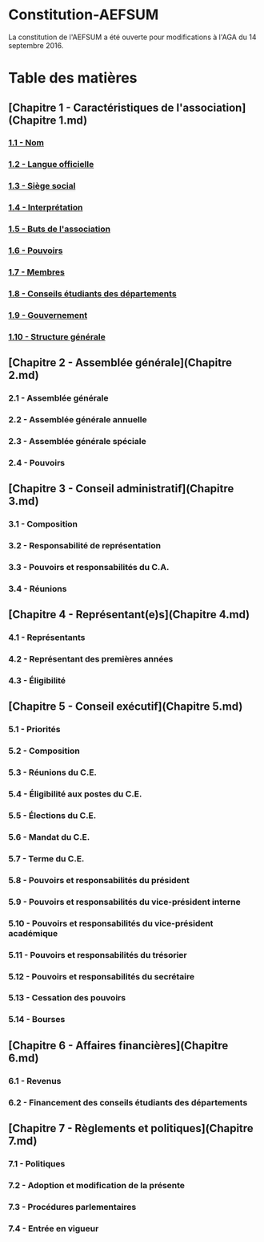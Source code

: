 # Constitution-AEFSUM
La constitution de l'AEFSUM a été ouverte pour modifications à l'AGA du 14 septembre 2016.

# Table des matières

## [Chapitre 1 - Caractéristiques de l'association](Chapitre 1.md)

### [1.1 - Nom](Chapitre1.md#11---nom)
### [1.2 - Langue officielle](Chapitre1.md#12---langue-officielle)
### [1.3 - Siège social](Chapitre1.md#13---siège-social)
### [1.4 - Interprétation](Chapitre1.md#14---interprétation)
### [1.5 - Buts de l'association](Chapitre1.md#15---buts-de-lassociation)
### [1.6 - Pouvoirs](Chapitre1.md#16---pouvoirs)
### [1.7 - Membres](Chapitre1.md#17---membres)
### [1.8 - Conseils étudiants des départements](Chapitre1.md#18---conseils-étudiants-des-départements)
### [1.9 - Gouvernement](Chapitre1.md#19---gouvernement)
### [1.10 - Structure générale](Chapitre1.md#110---structure-générale)

## [Chapitre 2 - Assemblée générale](Chapitre 2.md)

### 2.1 - Assemblée générale
### 2.2 - Assemblée générale annuelle
### 2.3 - Assemblée générale spéciale
### 2.4 - Pouvoirs

## [Chapitre 3 - Conseil administratif](Chapitre 3.md)

### 3.1 - Composition
### 3.2 - Responsabilité de représentation
### 3.3 - Pouvoirs et responsabilités du C.A.
### 3.4 - Réunions

## [Chapitre 4 - Représentant(e)s](Chapitre 4.md)

### 4.1 - Représentants
### 4.2 - Représentant des premières années
### 4.3 - Éligibilité

## [Chapitre 5 - Conseil exécutif](Chapitre 5.md)

### 5.1 - Priorités
### 5.2 - Composition
### 5.3 - Réunions du C.E.
### 5.4 - Éligibilité aux postes du C.E.
### 5.5 - Élections du C.E.
### 5.6 - Mandat du C.E.
### 5.7 - Terme du C.E.
### 5.8 - Pouvoirs et responsabilités du président
### 5.9 - Pouvoirs et responsabilités du vice-président interne
### 5.10 - Pouvoirs et responsabilités du vice-président académique
### 5.11 - Pouvoirs et responsabilités du trésorier
### 5.12 - Pouvoirs et responsabilités du secrétaire
### 5.13 - Cessation des pouvoirs
### 5.14 - Bourses

## [Chapitre 6 - Affaires financières](Chapitre 6.md)

### 6.1 - Revenus
### 6.2 - Financement des conseils étudiants des départements

## [Chapitre 7 - Règlements et politiques](Chapitre 7.md)

### 7.1 - Politiques
### 7.2 - Adoption et modification de la présente
### 7.3 - Procédures parlementaires
### 7.4 - Entrée en vigueur
